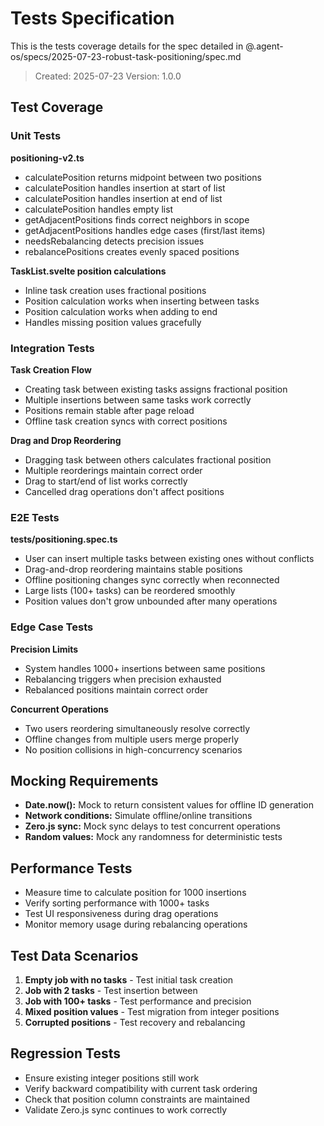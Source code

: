 # Tests Specification

This is the tests coverage details for the spec detailed in @.agent-os/specs/2025-07-23-robust-task-positioning/spec.md

> Created: 2025-07-23
> Version: 1.0.0

## Test Coverage

### Unit Tests

**positioning-v2.ts**
- calculatePosition returns midpoint between two positions
- calculatePosition handles insertion at start of list
- calculatePosition handles insertion at end of list
- calculatePosition handles empty list
- getAdjacentPositions finds correct neighbors in scope
- getAdjacentPositions handles edge cases (first/last items)
- needsRebalancing detects precision issues
- rebalancePositions creates evenly spaced positions

**TaskList.svelte position calculations**
- Inline task creation uses fractional positions
- Position calculation works when inserting between tasks
- Position calculation works when adding to end
- Handles missing position values gracefully

### Integration Tests

**Task Creation Flow**
- Creating task between existing tasks assigns fractional position
- Multiple insertions between same tasks work correctly
- Positions remain stable after page reload
- Offline task creation syncs with correct positions

**Drag and Drop Reordering**
- Dragging task between others calculates fractional position
- Multiple reorderings maintain correct order
- Drag to start/end of list works correctly
- Cancelled drag operations don't affect positions

### E2E Tests

**tests/positioning.spec.ts**
- User can insert multiple tasks between existing ones without conflicts
- Drag-and-drop reordering maintains stable positions
- Offline positioning changes sync correctly when reconnected
- Large lists (100+ tasks) can be reordered smoothly
- Position values don't grow unbounded after many operations

### Edge Case Tests

**Precision Limits**
- System handles 1000+ insertions between same positions
- Rebalancing triggers when precision exhausted
- Rebalanced positions maintain correct order

**Concurrent Operations**
- Two users reordering simultaneously resolve correctly
- Offline changes from multiple users merge properly
- No position collisions in high-concurrency scenarios

## Mocking Requirements

- **Date.now():** Mock to return consistent values for offline ID generation
- **Network conditions:** Simulate offline/online transitions
- **Zero.js sync:** Mock sync delays to test concurrent operations
- **Random values:** Mock any randomness for deterministic tests

## Performance Tests

- Measure time to calculate position for 1000 insertions
- Verify sorting performance with 1000+ tasks
- Test UI responsiveness during drag operations
- Monitor memory usage during rebalancing operations

## Test Data Scenarios

1. **Empty job with no tasks** - Test initial task creation
2. **Job with 2 tasks** - Test insertion between
3. **Job with 100+ tasks** - Test performance and precision
4. **Mixed position values** - Test migration from integer positions
5. **Corrupted positions** - Test recovery and rebalancing

## Regression Tests

- Ensure existing integer positions still work
- Verify backward compatibility with current task ordering
- Check that position column constraints are maintained
- Validate Zero.js sync continues to work correctly